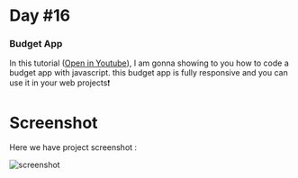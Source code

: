 # Day #16

### Budget App
In this tutorial ([Open in Youtube](https://youtu.be/_gQEt5aJI2c)),  I am gonna showing to you how to code a budget app with javascript. this budget app is fully responsive and you can use it in your web projects❗️

# Screenshot
Here we have project screenshot :


![screenshot]()